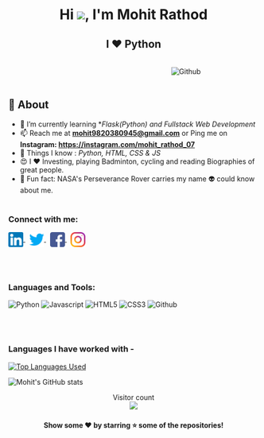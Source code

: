 <h1 align="center">Hi <img src="https://github.com/TheDudeThatCode/TheDudeThatCode/blob/master/Assets/Hi.gif" width="29px">, I'm Mohit Rathod</h1>
<h2 align="center">I ❤️ Python</h2>
<br>

<img width="35%" align="right" alt="Github" src="https://user-images.githubusercontent.com/48678280/88862734-4903af80-d201-11ea-968b-9c939d88a37c.gif"/>
<br><br>

## 🧐 About
- 🌱 I’m currently learning **Flask(Python) and Fullstack Web Development*
- 📫 Reach me at **mohit9820380945@gmail.com** or Ping me on **Instagram: https://instagram.com/mohit_rathod_07**
- 👀 Things I know : <i> Python, HTML, CSS & JS </i>
- 😍 I ❤️ Investing, playing Badminton, cycling and reading Biographies of great people.
- 🌙 Fun fact: NASA's Perseverance Rover carries my name 👽 could know about me.
<br><br>

<h3 align="left">Connect with me:</h3>
<p align="left">
    <a href="https://www.linkedin.com/in/mohit-rathod-4b3599192//" target="blank">
      <img align="center" src="img/linkedin.png" alt="LinkedIn : @mohit-rathod-4b3599192" height="30" width="30" />
    </a>&nbsp
    <a href="https://twitter.com/mohitrathod07">
      <img align="center" src="img/twitter.png" alt="Twitter : @mohitrathod07" width="30" height="30"/>
    </a>&nbsp
    <a href="https://www.facebook.com/mohitrathod07" target="blank">
      <img align="center" src="img/facebook.png" alt="Facebook : @mohitrathod07" height="30" width="30" />
    </a>&nbsp
    <a href="https://www.instagram.com/mohit_rathod_07/" target="blank">
      <img align="center" src="img/instagram.png" alt="Instagram : @mohit_rathod_07" height="30" width="30" />
    </a>
</p>
<br><br>

<h3 align="left">Languages and Tools:</h3>
<p align="left">
    <img src="https://img.shields.io/badge/Python-14354C?style=for-the-badge&logo=python&logoColor=white" alt="Python" height="30"/>
    <img src="https://img.shields.io/badge/JavaScript-323330?style=for-the-badge&logo=javascript&logoColor=F7DF1E" alt="Javascript" height="30"/>
    <img src="https://img.shields.io/badge/HTML5-E34F26?style=for-the-badge&logo=html5&logoColor=white" alt="HTML5" height="30"/>
    <img src="https://img.shields.io/badge/CSS3-1572B6?style=for-the-badge&logo=css3&logoColor=white" alt="CSS3" height="30"/>
    <img src="https://img.shields.io/badge/GitHub-100000?style=for-the-badge&logo=github&logoColor=white" alt="Github" height="30"/>
</p>
<br><br>

### Languages I have worked with -

[![Top Languages Used](https://github-readme-stats.vercel.app/api/top-langs/?username=mohitrathod7&layout=compact)](https://github.com/anuraghazra/github-readme-stats)
 
![Mohit's GitHub stats](https://github-readme-stats.vercel.app/api?username=mohitrathod7&show_icons=true&bg_color=30,e96443,904e95&title_color=fff&text_color=fff&count_private=true&include_all_commits=true)

<p align="center">Visitor count<br><img src="https://profile-counter.glitch.me/mohitrathod7/count.svg"/></p>

<h4 align="center">Show some ❤️ by starring ⭐ some of the repositories!</h4>
